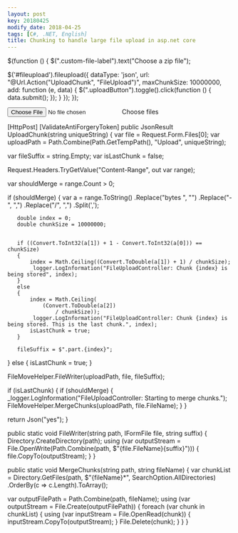 ```yaml
---
layout: post
key: 20180425
modify_date: 2018-04-25
tags: [C#, .NET, English]
title: Chunking to handle large file upload in asp.net core
---
```


$(function () {
   $(".custom-file-label").text("Choose a zip file");

   $('#fileupload').fileupload({
       dataType: 'json',
       url: "@Url.Action("UploadChunk", "FileUpload")",
       maxChunkSize: 10000000,
       add: function (e, data) {
           $(".uploadButton").toggle().click(function () {
               data.submit();
           });
       }
   });
});


<div role="tabpanel" class="tab-pane fade" id="tab-upload">
   <div class="form-group">
       <div class="custom-file">
           <input id="fileupload" type="file" name="files[]" class="custom-file-input" accept="application/zip">
           <label class="custom-file-label" for="fileupload">Choose files</label>
       </div>
   </div>
   <input asp-for="UniqueString" class="form-control" value="@Guid.NewGuid()" hidden />
</div>

[HttpPost]
[ValidateAntiForgeryToken]
public JsonResult UploadChunk(string uniqueString)
{
   var file = Request.Form.Files[0];
   var uploadPath = Path.Combine(Path.GetTempPath(), "Upload", uniqueString);

   var fileSuffix = string.Empty;
   var isLastChunk = false;

   Request.Headers.TryGetValue("Content-Range", out var range);

   var shouldMerge = range.Count > 0;

   if (shouldMerge)
   {
       var a = range.ToString()
           .Replace("bytes ", "")
           .Replace("-", ",")
           .Replace("/", ",")
           .Split(',');

       double index = 0;
       double chunkSize = 10000000;


       if ((Convert.ToInt32(a[1]) + 1 - Convert.ToInt32(a[0])) == chunkSize)
       {
           index = Math.Ceiling((Convert.ToDouble(a[1]) + 1) / chunkSize);
           _logger.LogInformation("FileUploadController: Chunk {index} is being stored", index);
       }
       else
       {
           index = Math.Ceiling(
               (Convert.ToDouble(a[2])
                   / chunkSize));
           _logger.LogInformation("FileUploadController: Chunk {index} is being stored. This is the last chunk.", index);
           isLastChunk = true;
       }

       fileSuffix = $".part.{index}";
   }
   else
   {
       isLastChunk = true;
   }

   FileMoveHelper.FileWriter(uploadPath, file, fileSuffix);

   if (isLastChunk)
   {
       if (shouldMerge)
       {
           _logger.LogInformation("FileUploadController: Starting to merge chunks.");
           FileMoveHelper.MergeChunks(uploadPath, file.FileName);
       }
   }

   return Json("yes");
}


public static void FileWriter(string path, IFormFile file, string suffix)
{
   Directory.CreateDirectory(path);
   using (var outputStream = File.OpenWrite(Path.Combine(path, $"{file.FileName}{suffix}")))
   {
       file.CopyTo(outputStream);
   }
}


public static void MergeChunks(string path, string fileName)
{
   var chunkList = Directory.GetFiles(path, $"{fileName}*", SearchOption.AllDirectories)
       .OrderBy(c => c.Length).ToArray();

   var outputFilePath = Path.Combine(path, fileName);
   using (var outputStream = File.Create(outputFilePath))
   {
       foreach (var chunk in chunkList)
       {
           using (var inputStream = File.OpenRead(chunk))
           {
               inputStream.CopyTo(outputStream);
           }
           File.Delete(chunk);
       }
   }
}